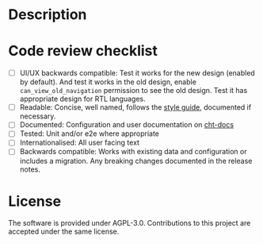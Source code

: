 <!--
Please use semantic PR titles that respect this format:

<type>(#<issue number>): <subject>

Quick example:

feat(#1234): add hat wobble
^--^(#^--^): ^------------^
|     |      |
|     |      + - > subject
|     |
|     + -------- > issue number
|
+ -------------- > type: chore, feat, fix, perf.

https://docs.communityhealthtoolkit.org/contribute/code/workflow/#commit-message-format
-->

# Description

<!-- DESCRIPTION -->

<!-- ISSUE NUMBER -->

# Code review checklist
<!-- Remove or comment out any items that do not apply to this PR; in the remaining boxes, replace the [ ] with [x]. -->
- [ ] UI/UX backwards compatible: Test it works for the new design (enabled by default). And test it works in the old design, enable `can_view_old_navigation` permission to see the old design. Test it has appropriate design for RTL languages. 
- [ ] Readable: Concise, well named, follows the [style guide](https://docs.communityhealthtoolkit.org/contribute/code/style-guide/), documented if necessary.
- [ ] Documented: Configuration and user documentation on [cht-docs](https://github.com/medic/cht-docs/)
- [ ] Tested: Unit and/or e2e where appropriate
- [ ] Internationalised: All user facing text
- [ ] Backwards compatible: Works with existing data and configuration or includes a migration. Any breaking changes documented in the release notes.

<!-- COMPOSE URLS GO HERE - DO NOT CHANGE -->

# License

The software is provided under AGPL-3.0. Contributions to this project are accepted under the same license.

